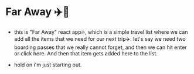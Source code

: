 # Far Away ✈️🧳

- this is "Far Away" react app🔥, which is a simple travel list where we can add all the items that we need for our next trip✈️. let's say we need two boarding passes that we really cannot forget, and then we can hit enter or click here. And then that item gets added here to the list.

- hold on i'm just starting out.
